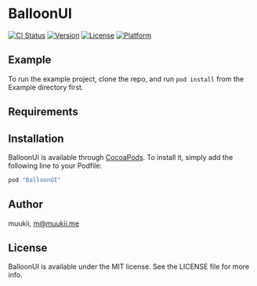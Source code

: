 # BalloonUI

[![CI Status](http://img.shields.io/travis/muukii/BalloonUI.svg?style=flat)](https://travis-ci.org/muukii/BalloonUI)
[![Version](https://img.shields.io/cocoapods/v/BalloonUI.svg?style=flat)](http://cocoapods.org/pods/BalloonUI)
[![License](https://img.shields.io/cocoapods/l/BalloonUI.svg?style=flat)](http://cocoapods.org/pods/BalloonUI)
[![Platform](https://img.shields.io/cocoapods/p/BalloonUI.svg?style=flat)](http://cocoapods.org/pods/BalloonUI)

## Example

To run the example project, clone the repo, and run `pod install` from the Example directory first.

## Requirements

## Installation

BalloonUI is available through [CocoaPods](http://cocoapods.org). To install
it, simply add the following line to your Podfile:

```ruby
pod "BalloonUI"
```

## Author

muukii, m@muukii.me

## License

BalloonUI is available under the MIT license. See the LICENSE file for more info.

